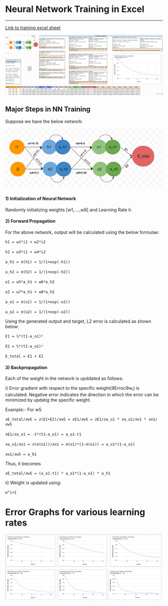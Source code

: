 # Neural Network Training in Excel
---

[Link to training excel sheet](https://github.com/garima-mahato/END2/blob/main/Session%202-BackProp_Embeddings_and_Language_Models/END2_S2_Backpropagation.xlsx)

![](https://raw.githubusercontent.com/garima-mahato/END2/main/Session%202-BackProp_Embeddings_and_Language_Models/assets/training.PNG)

## Major Steps in NN Training

Suppose we have the below network:

![](https://raw.githubusercontent.com/garima-mahato/END2/main/Session%202-BackProp_Embeddings_and_Language_Models/assets/nn.PNG)


#### 1) Initialization of Neural Network
Randomly initializing weights [w1,....,w8] and Learning Rate lr.

#### 2) Forward Propagation

For the above network, output will be calculated using the below formulae:

```
h1 = w1*i1 + w2*i2	

h2 = w3*i1 + w4*i2

a_h1 = σ(h1) = 1/(1+exp(-h1))	

a_h2 = σ(h2) = 1/(1+exp(-h2))	

o1 = w5*a_h1 + w6*a_h2	

o2 = w7*a_h1 + w8*a_h2

a_o1 = σ(o1) = 1/(1+exp(-o1))		

a_o2 = σ(o2) = 1/(1+exp(-o2))	
```

Using the generated output and target, L2 error is calculated as shown below:

```
E1 = ½*(t1-a_o1)²	

E2 = ½*(t2-a_o2)²	

E_total = E1 + E2		
```

#### 3) Backpropagation

Each of the weight in the network is upddated as follows:

i) Error gradient with respect to the specific weight(∂Error/∂w<sub>i</sub>) is calculated. Negative error indicates the direction in which the error can be minimized by updatig the specific weight.

Example:- For w5
```
∂E_total/∂w5 = ∂(E1+E2)/∂w5 = ∂E1/∂w5 = ∂E1/∂a_o1 * ∂a_o1/∂o1 * ∂o1/∂w5		

∂E1/∂a_o1 = -1*(t1-a_o1) = a_o1-t1			

∂a_o1/∂o1 = ∂(σ(o1))/∂o1 = σ(o1)*(1-σ(o1)) = a_o1*(1-a_o1)

∂o1/∂w5 = a_h1			
```
Thus, it becomes

```
∂E_total/∂w5 = (a_o1-t1) * a_o1*(1-a_o1) * a_h1					
```

ii) Weight is updated using:

```
w^i+1
```

# Error Graphs for various learning rates

![](https://raw.githubusercontent.com/garima-mahato/END2/main/Session%202-BackProp_Embeddings_and_Language_Models/assets/err_lr.PNG)
